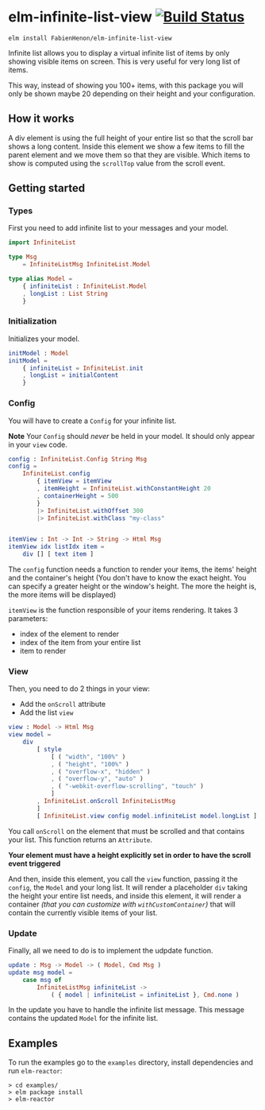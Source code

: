 # elm-infinite-list-view [![Build Status](https://travis-ci.org/FabienHenon/elm-infinite-list-view.svg?branch=master)](https://travis-ci.org/FabienHenon/elm-infinite-list-view)

```
elm install FabienHenon/elm-infinite-list-view
```

Infinite list allows you to display a virtual infinite list of items by only showing visible items on screen. This is very useful for
very long list of items.

This way, instead of showing you 100+ items, with this package you will only be shown maybe 20 depending on their height
and your configuration.

## How it works
A div element is using the full height of your entire list so that the scroll bar shows a long content.
Inside this element we show a few items to fill the parent element and we move them so that they are visible. Which items to show
is computed using the `scrollTop` value from the scroll event.

## Getting started

### Types
First you need to add infinite list to your messages and your model.

```elm
import InfiniteList

type Msg
    = InfiniteListMsg InfiniteList.Model

type alias Model =
    { infiniteList : InfiniteList.Model
    , longList : List String
    }
```

### Initialization
Initializes your model.

```elm
initModel : Model
initModel =
    { infiniteList = InfiniteList.init
    , longList = initialContent
    }
```

### Config
You will have to create a `Config` for your infinite list.

**Note** Your `Config` should _never_ be held in your model. It should only appear in your `view` code.

```elm
config : InfiniteList.Config String Msg
config =
    InfiniteList.config
        { itemView = itemView
        , itemHeight = InfiniteList.withConstantHeight 20
        , containerHeight = 500
        }
        |> InfiniteList.withOffset 300
        |> InfiniteList.withClass "my-class"


itemView : Int -> Int -> String -> Html Msg
itemView idx listIdx item =
    div [] [ text item ]

```

The `config` function needs a function to render your items, the items' height and the container's height (You don't have to know
the exact height. You can specify a greater height or the window's height. The more the height is, the more items will be displayed)

`itemView` is the function responsible of your items rendering. It takes 3 parameters:
  * index of the element to render
  * index of the item from your entire list
  * item to render

### View
Then, you need to do 2 things in your view:
  * Add the `onScroll` attribute
  * Add the list `view`

```elm
view : Model -> Html Msg
view model =
    div
        [ style
            [ ( "width", "100%" )
            , ( "height", "100%" )
            , ( "overflow-x", "hidden" )
            , ( "overflow-y", "auto" )
            , ( "-webkit-overflow-scrolling", "touch" )
            ]
        , InfiniteList.onScroll InfiniteListMsg
        ]
        [ InfiniteList.view config model.infiniteList model.longList ]
```

You call `onScroll` on the element that must be scrolled and that contains your list. This function returns an `Attribute`.

**Your element must have a height explicitly set in order to have the scroll event triggered**

And then, inside this element, you call the `view` function, passing it the `config`, the `Model` and your long list.
It will render a placeholder `div` taking the height your entire list needs, and inside this element, it will render a container
_(that you can customize with `withCustomContainer`)_ that will contain the currently visible items of your list.

### Update
Finally, all we need to do is to implement the udpdate function.

```elm
update : Msg -> Model -> ( Model, Cmd Msg )
update msg model =
    case msg of
        InfiniteListMsg infiniteList ->
            ( { model | infiniteList = infiniteList }, Cmd.none )
```

In the update you have to handle the infinite list message. This message contains the updated `Model` for the infinite list.

## Examples

To run the examples go to the `examples` directory, install dependencies and run `elm-reactor`:

```
> cd examples/
> elm package install
> elm-reactor
```
